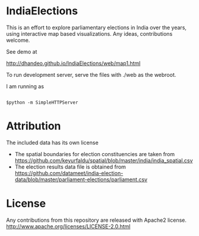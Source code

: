
IndiaElections
==============

This is an effort to explore parliamentary elections in India over the years, using interactive map based visualizations.
Any ideas, contributions welcome.

See demo at 

http://dhandeo.github.io/IndiaElections/web/map1.html


To run development server, serve the files with ./web as the webroot.

I am running as 

```shell

$python -m SimpleHTTPServer

```


Attribution
===========

The included data has its own license

* The spatial boundaries for election constituencies are taken from https://github.com/keyurfaldu/spatial/blob/master/india/india_spatial.csv
* The election results data file is obtained from https://github.com/datameet/india-election-data/blob/master/parliament-elections/parliament.csv

License
=======

Any contributions from this repository are released with Apache2 license.
http://www.apache.org/licenses/LICENSE-2.0.html
